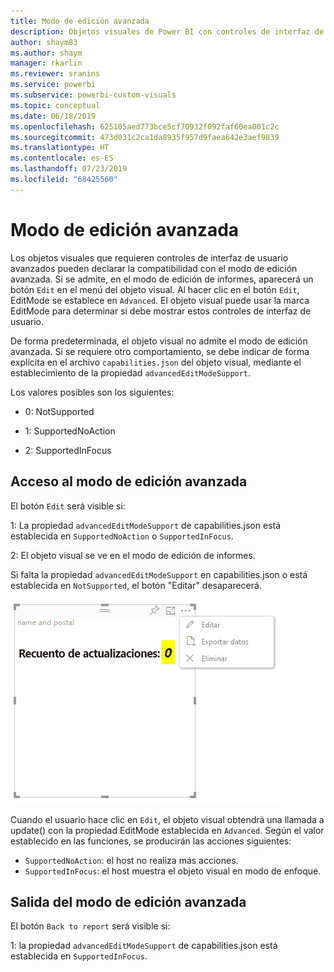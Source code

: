 ```yaml
---
title: Modo de edición avanzada
description: Objetos visuales de Power BI con controles de interfaz de usuario avanzados
author: shaym83
ms.author: shaym
manager: rkarlin
ms.reviewer: sranins
ms.service: powerbi
ms.subservice: powerbi-custom-visuals
ms.topic: conceptual
ms.date: 06/18/2019
ms.openlocfilehash: 625105aed773bce5cf70932f092faf60ea001c2c
ms.sourcegitcommit: 473d031c2ca1da8935f957d9faea642e3aef9839
ms.translationtype: HT
ms.contentlocale: es-ES
ms.lasthandoff: 07/23/2019
ms.locfileid: "68425560"
---
```

# <a name="advanced-edit-mode"></a>Modo de edición avanzada

Los objetos visuales que requieren controles de interfaz de usuario avanzados pueden declarar la compatibilidad con el modo de edición avanzada.
Si se admite, en el modo de edición de informes, aparecerá un botón `Edit` en el menú del objeto visual.
Al hacer clic en el botón `Edit`, EditMode se establece en `Advanced`.
El objeto visual puede usar la marca EditMode para determinar si debe mostrar estos controles de interfaz de usuario.

De forma predeterminada, el objeto visual no admite el modo de edición avanzada.
Si se requiere otro comportamiento, se debe indicar de forma explícita en el archivo `capabilities.json` del objeto visual, mediante el establecimiento de la propiedad `advancedEditModeSupport`.

Los valores posibles son los siguientes:

- 0: NotSupported

- 1: SupportedNoAction

- 2: SupportedInFocus

## <a name="entering-advanced-edit-mode"></a>Acceso al modo de edición avanzada

El botón `Edit` será visible si:

 1: La propiedad `advancedEditModeSupport` de capabilities.json está establecida en `SupportedNoAction` o `SupportedInFocus`.

 2: El objeto visual se ve en el modo de edición de informes.

Si falta la propiedad `advancedEditModeSupport` en capabilities.json o está establecida en `NotSupported`, el botón "Editar" desaparecerá.

![Acceso al modo de edición](./media/edit-mode.png)

Cuando el usuario hace clic en `Edit`, el objeto visual obtendrá una llamada a update() con la propiedad EditMode establecida en `Advanced`.
Según el valor establecido en las funciones, se producirán las acciones siguientes:

* `SupportedNoAction`: el host no realiza más acciones.
* `SupportedInFocus`: el host muestra el objeto visual en modo de enfoque.

## <a name="exiting-advanced-edit-mode"></a>Salida del modo de edición avanzada

El botón `Back to report` será visible si:

1: la propiedad `advancedEditModeSupport` de capabilities.json está establecida en `SupportedInFocus`.
